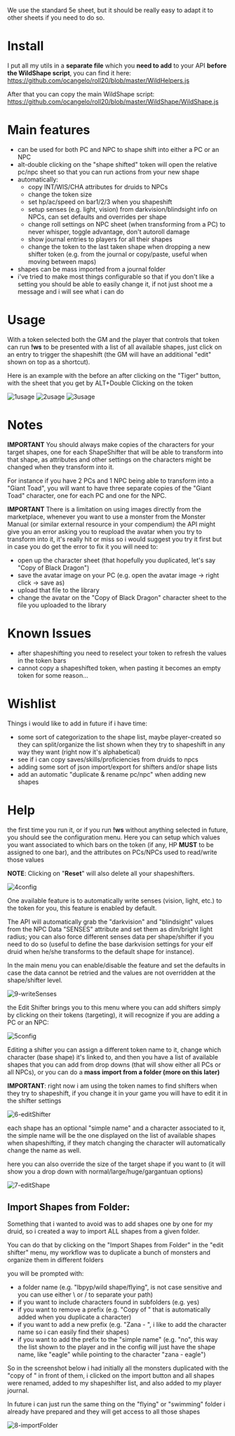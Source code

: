 We use the standard 5e sheet, but it should be really easy to adapt it to other sheets if you need to do so.

# Install
I put all my utils in a **separate file** which you **need to add** to your API **before the WildShape script**, you can find it here: https://github.com/ocangelo/roll20/blob/master/WildHelpers.js

After that you can copy the main WildShape script: https://github.com/ocangelo/roll20/blob/master/WildShape/WildShape.js

# Main features
* can be used for both PC and NPC to shape shift into either a PC or an NPC
* alt-double clicking on the "shape shifted" token will open the relative pc/npc sheet so that you can run actions from your new shape
* automatically:
    * copy INT/WIS/CHA attributes for druids to NPCs
    * change the token size
    * set hp/ac/speed on bar1/2/3 when you shapeshift
    * setup senses (e.g. light, vision) from darkvision/blindsight info on NPCs, can set defaults and overrides per shape
    * change roll settings on NPC sheet (when transforming from a PC) to never whisper, toggle advantage, don't autoroll damage
    * show journal entries to players for all their shapes
    * change the token to the last taken shape when dropping a new shifter token (e.g. from the journal or copy/paste, useful when moving between maps)
* shapes can be mass imported from a journal folder
* i've tried to make most things configurable so that if you don't like a setting you should be able to easily change it, if not just shoot me a message and i will see what i can do

# Usage
With a token selected both the GM and the player that controls that token can run **!ws** to be presented with a list of all available shapes, just click on an entry to trigger the shapeshift (the GM will have an additional "edit" shown on top as a shortcut).

Here is an example with the before an after clicking on the "Tiger" button, with the sheet that you get by ALT+Double Clicking on the token

![1usage](https://github.com/ocangelo/roll20/blob/master/WildShape/images/1-usage.JPG)
![2usage](https://github.com/ocangelo/roll20/blob/master/WildShape/images/2-usage.JPG)
![3usage](https://github.com/ocangelo/roll20/blob/master/WildShape/images/3-usage.JPG)

# Notes
**IMPORTANT** You should always make copies of the characters for your target shapes, one for each ShapeShifter that will be able to transform into that shape, as attributes and other settings on the characters might be changed when they transform into it.

For instance if you have 2 PCs and 1 NPC being able to transform into a "Giant Toad", you will want to have three separate copies of the "Giant Toad" character, one for each PC and one for the NPC.

**IMPORTANT** There is a limitation on using images directly from the marketplace, whenever you want to use a monster from the Monster Manual (or similar external resource in your compendium) the API might give you an error asking you to reupload the avatar when you try to transform into it, it's really hit or miss so i would suggest you try it first but in case you do get the error to fix it you will need to:

* open up the character sheet (that hopefully you duplicated, let's say "Copy of Black Dragon")
* save the avatar image on your PC (e.g. open the avatar image -> right click -> save as)
* upload that file to the library
* change the avatar on the "Copy of Black Dragon" character sheet to the file you uploaded to the library

# Known Issues
* after shapeshifting you need to reselect your token to refresh the values in the token bars
* cannot copy a shapeshifted token, when pasting it becomes an empty token for some reason... 

# Wishlist
Things i would like to add in future if i have time:
* some sort of categorization to the shape list, maybe player-created so they can split/organize the list shown when they try to shapeshift in any way they want (right now it's alphabetical)
* see if i can copy saves/skills/proficiencies from druids to npcs
* adding some sort of json import/export for shifters and/or shape lists
* add an automatic "duplicate & rename pc/npc" when adding new shapes

# Help

the first time you run it, or if you run **!ws** without anything selected in future, you should see the configuration menu.
Here you can setup which values you want associated to which bars on the token (if any, HP **MUST** to be assigned to one bar), and the attributes on PCs/NPCs used to read/write those values

**NOTE**: Clicking on "**Reset**" will also delete all your shapeshifters.

![4config](https://github.com/ocangelo/roll20/blob/master/WildShape/images/4-config.JPG)

One available feature is to automatically write senses (vision, light, etc.) to the token for you, this feature is enabled by default.

The API will automatically grab the "darkvision" and "blindsight" values from the NPC Data "SENSES" attribute and set them as dim/bright light radius; you can also force different senses data per shape/shifter if you need to do so (useful to define the base darkvision settings for your elf druid when he/she transforms to the default shape for instance).

In the main menu you can enable/disable the feature and set the defaults in case the data cannot be retried and the values are not overridden at the shape/shifter level.

![9-writeSenses](https://github.com/ocangelo/roll20/blob/master/WildShape/images/9-writeSenses.JPG)

the Edit Shifter brings you to this menu where you can add shifters simply by clicking on their tokens (targeting), it will recognize if you are adding a PC or an NPC:

![5config](https://github.com/ocangelo/roll20/blob/master/WildShape/images/5-config.JPG)

Editing a shifter you can assign a different token name to it, change which character (base shape) it's linked to, and then you have a list of available shapes that you can add from drop downs (that will show either all PCs or all NPCs), or you can do a **mass import from a folder (more on this later)**

**IMPORTANT**: right now i am using the token names to find shifters when they try to shapeshift, if you change it in your game you will have to edit it in the shifter settings

![6-editShifter](https://github.com/ocangelo/roll20/blob/master/WildShape/images/6-editShifter.JPG)

each shape has an optional "simple name" and a character associated to it, the simple name will be the one displayed on the list of available shapes when shapeshifting, if they match changing the character will automatically change the name as well.

here you can also override the size of the target shape if you want to (it will show you a drop down with normal/large/huge/gargantuan options)

![7-editShape](https://github.com/ocangelo/roll20/blob/master/WildShape/images/7-editShape.JPG)

## Import Shapes from Folder:

Something that i wanted to avoid was to add shapes one by one for my druid, so i created a way to import ALL shapes from a given folder.

You can do that by clicking on the "Import Shapes from Folder" in the "edit shifter" menu, my workflow was to duplicate a bunch of monsters and organize them in different folders

you will be prompted with:

* a folder name (e.g. "lbpyp/wild shape/flying", is not case sensitive and you can use either \ or / to separate your path)
* if you want to include characters found in subfolders (e.g. yes)
* if you want to remove a prefix (e.g. "Copy of " that is automatically added when you duplicate a character)
* if you want to add a new prefix (e.g. "Zana - ", i like to add the character name so i can easily find their shapes)
* if you want to add the prefix to the "simple name" (e.g. "no", this way the list shown to the player and in the config will just have the shape name, like "eagle" while pointing to the character "zana - eagle")


So in the screenshot below i had initially all the monsters duplicated with the "copy of " in front of them, i clicked on the import button and all shapes were renamed, added to my shapeshifter list, and also added to my player journal.

In future i can just run the same thing on the "flying" or "swimming" folder i already have prepared and they will get access to all those shapes

![8-importFolder](https://github.com/ocangelo/roll20/blob/master/WildShape/images/8-importFolder.JPG)
